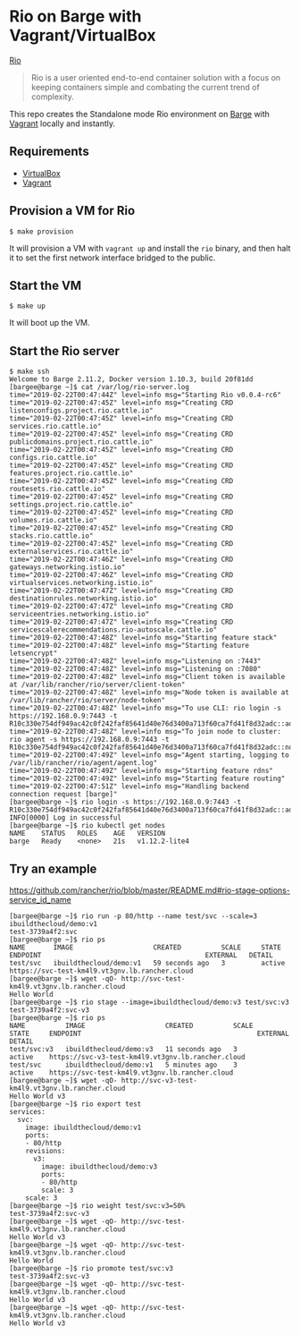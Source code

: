 # Rio on Barge with Vagrant/VirtualBox

[Rio](https://github.com/rancher/rio)

> Rio is a user oriented end-to-end container solution with a focus on keeping containers simple and combating the current trend of complexity.

This repo creates the Standalone mode Rio environment on [Barge](https://github.com/bargees/barge-os) with [Vagrant](https://www.vagrantup.com/) locally and instantly.

## Requirements

- [VirtualBox](https://www.virtualbox.org/)
- [Vagrant](https://www.vagrantup.com/)

## Provision a VM for Rio

```
$ make provision
```

It will provision a VM with `vagrant up` and install the `rio` binary, and then halt it to set the first network interface bridged to the public.

## Start the VM

```
$ make up
```

It will boot up the VM.

## Start the Rio server

```
$ make ssh
Welcome to Barge 2.11.2, Docker version 1.10.3, build 20f81dd
[bargee@barge ~]$ cat /var/log/rio-server.log
time="2019-02-22T00:47:44Z" level=info msg="Starting Rio v0.0.4-rc6"
time="2019-02-22T00:47:45Z" level=info msg="Creating CRD listenconfigs.project.rio.cattle.io"
time="2019-02-22T00:47:45Z" level=info msg="Creating CRD services.rio.cattle.io"
time="2019-02-22T00:47:45Z" level=info msg="Creating CRD publicdomains.project.rio.cattle.io"
time="2019-02-22T00:47:45Z" level=info msg="Creating CRD configs.rio.cattle.io"
time="2019-02-22T00:47:45Z" level=info msg="Creating CRD features.project.rio.cattle.io"
time="2019-02-22T00:47:45Z" level=info msg="Creating CRD routesets.rio.cattle.io"
time="2019-02-22T00:47:45Z" level=info msg="Creating CRD settings.project.rio.cattle.io"
time="2019-02-22T00:47:45Z" level=info msg="Creating CRD volumes.rio.cattle.io"
time="2019-02-22T00:47:45Z" level=info msg="Creating CRD stacks.rio.cattle.io"
time="2019-02-22T00:47:45Z" level=info msg="Creating CRD externalservices.rio.cattle.io"
time="2019-02-22T00:47:46Z" level=info msg="Creating CRD gateways.networking.istio.io"
time="2019-02-22T00:47:46Z" level=info msg="Creating CRD virtualservices.networking.istio.io"
time="2019-02-22T00:47:47Z" level=info msg="Creating CRD destinationrules.networking.istio.io"
time="2019-02-22T00:47:47Z" level=info msg="Creating CRD serviceentries.networking.istio.io"
time="2019-02-22T00:47:47Z" level=info msg="Creating CRD servicescalerecommendations.rio-autoscale.cattle.io"
time="2019-02-22T00:47:48Z" level=info msg="Starting feature stack"
time="2019-02-22T00:47:48Z" level=info msg="Starting feature letsencrypt"
time="2019-02-22T00:47:48Z" level=info msg="Listening on :7443"
time="2019-02-22T00:47:48Z" level=info msg="Listening on :7080"
time="2019-02-22T00:47:48Z" level=info msg="Client token is available at /var/lib/rancher/rio/server/client-token"
time="2019-02-22T00:47:48Z" level=info msg="Node token is available at /var/lib/rancher/rio/server/node-token"
time="2019-02-22T00:47:48Z" level=info msg="To use CLI: rio login -s https://192.168.0.9:7443 -t R10c330e754df949ac42c0f242faf85641d40e76d3400a713f60ca7fd41f8d32adc::admin:f3388348ce30284e58916d692ae477cf"
time="2019-02-22T00:47:48Z" level=info msg="To join node to cluster: rio agent -s https://192.168.0.9:7443 -t R10c330e754df949ac42c0f242faf85641d40e76d3400a713f60ca7fd41f8d32adc::node:e8cae53bf26965a9b60956b250e8bad3"
time="2019-02-22T00:47:49Z" level=info msg="Agent starting, logging to /var/lib/rancher/rio/agent/agent.log"
time="2019-02-22T00:47:49Z" level=info msg="Starting feature rdns"
time="2019-02-22T00:47:49Z" level=info msg="Starting feature routing"
time="2019-02-22T00:47:51Z" level=info msg="Handling backend connection request [barge]"
[bargee@barge ~]$ rio login -s https://192.168.0.9:7443 -t R10c330e754df949ac42c0f242faf85641d40e76d3400a713f60ca7fd41f8d32adc::admin:f3388348ce30284e58916d692ae477cf
INFO[0000] Log in successful
[bargee@barge ~]$ rio kubectl get nodes
NAME    STATUS   ROLES    AGE   VERSION
barge   Ready    <none>   21s   v1.12.2-lite4
```

## Try an example

https://github.com/rancher/rio/blob/master/README.md#rio-stage-options-service_id_name

```
[bargee@barge ~]$ rio run -p 80/http --name test/svc --scale=3 ibuildthecloud/demo:v1
test-3739a4f2:svc
[bargee@barge ~]$ rio ps
NAME       IMAGE                    CREATED          SCALE     STATE     ENDPOINT                                         EXTERNAL   DETAIL
test/svc   ibuildthecloud/demo:v1   59 seconds ago   3         active    https://svc-test-km4l9.vt3gnv.lb.rancher.cloud
[bargee@barge ~]$ wget -qO- http://svc-test-km4l9.vt3gnv.lb.rancher.cloud
Hello World
[bargee@barge ~]$ rio stage --image=ibuildthecloud/demo:v3 test/svc:v3
test-3739a4f2:svc-v3
[bargee@barge ~]$ rio ps
NAME          IMAGE                    CREATED          SCALE     STATE     ENDPOINT                                            EXTERNAL   DETAIL
test/svc:v3   ibuildthecloud/demo:v3   11 seconds ago   3         active    https://svc-v3-test-km4l9.vt3gnv.lb.rancher.cloud
test/svc      ibuildthecloud/demo:v1   5 minutes ago    3         active    https://svc-test-km4l9.vt3gnv.lb.rancher.cloud
[bargee@barge ~]$ wget -qO- http://svc-v3-test-km4l9.vt3gnv.lb.rancher.cloud
Hello World v3
[bargee@barge ~]$ rio export test
services:
  svc:
    image: ibuildthecloud/demo:v1
    ports:
    - 80/http
    revisions:
      v3:
        image: ibuildthecloud/demo:v3
        ports:
        - 80/http
        scale: 3
    scale: 3
[bargee@barge ~]$ rio weight test/svc:v3=50%
test-3739a4f2:svc-v3
[bargee@barge ~]$ wget -qO- http://svc-test-km4l9.vt3gnv.lb.rancher.cloud
Hello World v3
[bargee@barge ~]$ wget -qO- http://svc-test-km4l9.vt3gnv.lb.rancher.cloud
Hello World
[bargee@barge ~]$ rio promote test/svc:v3
test-3739a4f2:svc-v3
[bargee@barge ~]$ wget -qO- http://svc-test-km4l9.vt3gnv.lb.rancher.cloud
Hello World v3
[bargee@barge ~]$ wget -qO- http://svc-test-km4l9.vt3gnv.lb.rancher.cloud
Hello World v3
```
